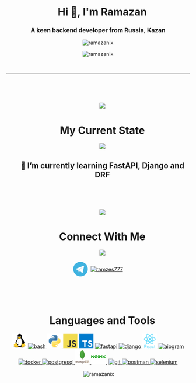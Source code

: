 <div align="center" id="user-content-toc">
  <ul>
    <summary>
      <h1>Hi 👋, I'm Ramazan</h1>
    </summary>
  </ul>
  <h3>A keen backend developer from Russia, Kazan</h3>
</div>

<p align="center"> <img src="https://komarev.com/ghpvc/?username=ramazanix&label=Views&color=A54DFF&style=flat" alt="ramazanix" /> </p>

<p align="center"> <img src="https://github-profile-trophy.vercel.app/?username=ramazanix&column=-1&theme=juicyfresh&no-bg=true&no-frame=true" alt="ramazanix" /> </p>
</br>
<hr>
</br>
</br>
</br>

<div align="center" id="user-content-toc">
  <ul>
    <summary>
        <img src="https://github.githubassets.com/images/icons/emoji/unicode/1f306.png?v8"/>
        <h1>My Current State</h1>
        <img src="https://github.githubassets.com/images/icons/emoji/unicode/1f306.png?v8"/>
      </h1>
    </summary>
  </ul>
  <ul>
    <summary>
      <h2>🌱 I’m currently learning FastAPI, Django and DRF</h2>
    </summary>
  </ul>
</div>

</br>
</br>
</br>

<div align="center" id="user-content-toc">
  <ul>
    <summary>
      <img src="https://github.githubassets.com/images/icons/emoji/unicode/1f3a0.png?v8"/>
      <h1>Connect With Me</h1>
      <img src="https://github.githubassets.com/images/icons/emoji/unicode/1f3a0.png?v8"/>
    </summary>
  </ul>
</div>
<p align="center">
<a href="https://t.me/ramazanchig" target="blank"><img align="center" src="https://raw.githubusercontent.com/escalopa/escalopa/main/img/telegram.svg" alt="ramazanchig" height"40" width="40" /></a> &nbsp;<a href="https://codeforces.com/profile/ramzes777" target="blank"><img align="center" src="https://img.icons8.com/external-tal-revivo-color-tal-revivo/256/external-codeforces-programming-competitions-and-contests-programming-community-logo-color-tal-revivo.png" alt="ramzes777" height="40" width="40" /></a>
</p>
</br>
</br>
</br>
<div align="center" id="user-content-toc">
  <ul>
    <summary>
      <h1>Languages and Tools
      </h1>
    </summary>
  </ul>
</div>

<p align="center"> <a href="https://www.linux.org/" target="_blank" rel="noreferrer"> <img src="https://raw.githubusercontent.com/devicons/devicon/master/icons/linux/linux-original.svg" alt="linux" width="40" height="40"/> </a> <a href="https://www.gnu.org/software/bash/" target="_blank" rel="noreferrer"> <img src="https://www.vectorlogo.zone/logos/gnu_bash/gnu_bash-icon.svg" alt="bash" width="40" height="40"/> </a> <a href="https://www.python.org" target="_blank" rel="noreferrer"> <img src="https://raw.githubusercontent.com/devicons/devicon/master/icons/python/python-original.svg" alt="python" width="40" height="40"/> <a href="https://developer.mozilla.org/en-US/docs/Web/JavaScript" target="_blank" rel="noreferrer"> <img src="https://raw.githubusercontent.com/devicons/devicon/master/icons/javascript/javascript-original.svg" alt="javascript" width="40" height="40"/> </a> <a href="https://www.typescriptlang.org/" target="_blank" rel="noreferrer"> <img src="https://raw.githubusercontent.com/devicons/devicon/master/icons/typescript/typescript-original.svg" alt="typescript" width="40" height="40"/> </a> <a href="https://fastapi.tiangolo.com" target="_blank" rel="noreferrer"> <img src="https://cdn.worldvectorlogo.com/logos/fastapi.svg" alt="fastapi" width="40" height="40"/> </a> <a href="https://www.djangoproject.com" target="_blank" rel="noreferrer"> <img src="https://cdn.iconscout.com/icon/free/png-512/django-1-282754.png" alt="django" width="40" height="40"/> </a> <a href="https://reactjs.org/" target="_blank" rel="noreferrer"> <img src="https://raw.githubusercontent.com/devicons/devicon/master/icons/react/react-original-wordmark.svg" alt="react" width="40" height="40"/> </a> <a href="https://aiogram.dev/" target="_blank" rel="noreferrer"> <img src="https://avatars.githubusercontent.com/u/33784865" alt="aiogram" width="40" height="40"/> </a> <a href="https://www.docker.com/" target="_blank" rel="noreferrer"> <img src="https://img.icons8.com/fluency/256/docker.png" alt="docker" width="40" height="40"/> </a> <a href="https://www.postgresql.org" target="_blank" rel="noreferrer"> <img src="https://img.icons8.com/color/256/postgreesql.png" alt="postgresql" width="40" height="40"/> </a> <a href="https://www.mongodb.com/" target="_blank" rel="noreferrer"> <img src="https://raw.githubusercontent.com/devicons/devicon/master/icons/mongodb/mongodb-original-wordmark.svg" alt="mongodb" width="40" height="40"/> <a href="https://www.nginx.com" target="_blank" rel="noreferrer"> <img src="https://raw.githubusercontent.com/devicons/devicon/master/icons/nginx/nginx-original.svg" alt="nginx" width="40" height="40"/>&nbsp;</a> <a href="https://git-scm.com/" target="_blank" rel="noreferrer"> <img src="https://www.vectorlogo.zone/logos/git-scm/git-scm-icon.svg" alt="git" width="40" height="40"/> </a> <a href="https://postman.com" target="_blank" rel="noreferrer"> <img src="https://www.vectorlogo.zone/logos/getpostman/getpostman-icon.svg" alt="postman" width="40" height="40"/> </a> <a href="https://www.selenium.dev" target="_blank" rel="noreferrer"> <img src="https://raw.githubusercontent.com/detain/svg-logos/780f25886640cef088af994181646db2f6b1a3f8/svg/selenium-logo.svg" alt="selenium" width="40" height="40"/> </a>  </p>

<p align="center">&nbsp;<img align="center" src="https://github-readme-stats.vercel.app/api?username=ramazanix&show_icons=true&locale=en&bg_color=fffefe,a54dff,ff3eda,d4ff3e&title_color=fff33e&text_color=fff66f&icon_color=a6148a&ring_color=a54dff&hide_border=true&custom_title=My%20Stats&border_radius=25" alt="ramazanix" /></p>
